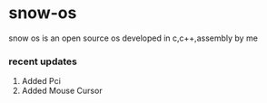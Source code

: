 # snow-os
snow os is an open source os developed in c,c++,assembly by me

### recent updates

1. Added Pci
2. Added Mouse Cursor
